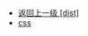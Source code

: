 - [返回上一级 [dist]](page/web前端/工具库/Swiper/Swiper-3.4.2/dist/)
- [css](page/web前端/工具库/Swiper/Swiper-3.4.2/dist/css/)
